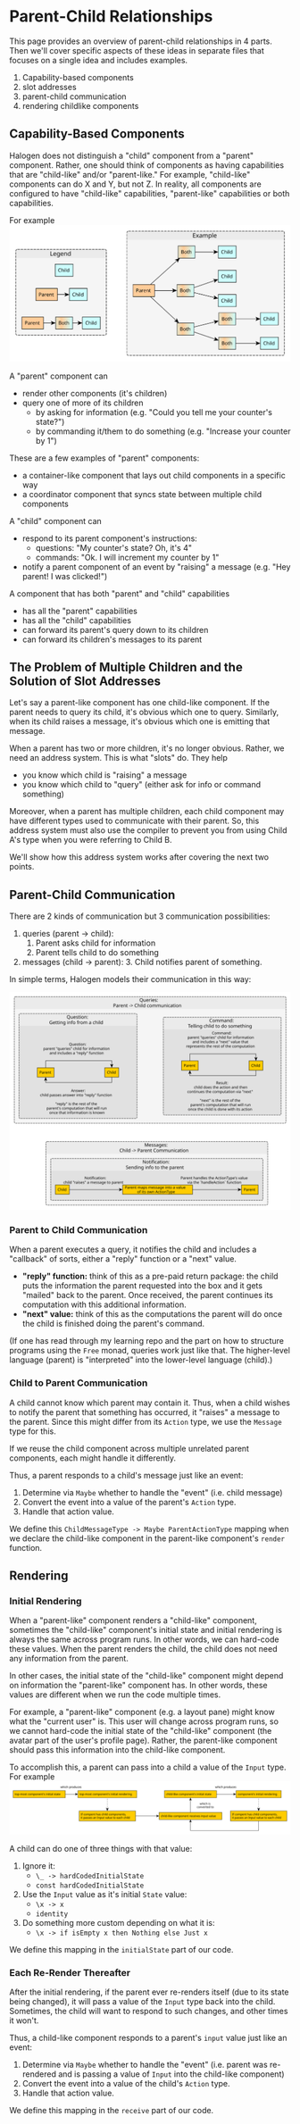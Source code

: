 # Parent-Child Relationships

This page provides an overview of parent-child relationships in 4 parts. Then we'll cover specific aspects of these ideas in separate files that focuses on a single idea and includes examples.
1. Capability-based components
2. slot addresses
3. parent-child communication
4. rendering childlike components

## Capability-Based Components

Halogen does not distinguish a "child" component from a "parent" component. Rather, one should think of components as having capabilities that are "child-like" and/or "parent-like." For example, "child-like" components can do X and Y, but not Z. In reality, all components are configured to have "child-like" capabilities, "parent-like" capabilities or both capabilities.

For example
![Parent-Child-Relationship--Capabilities.svg ](../../assets/visuals/Parent-Child-Relationship--Capabilities.svg)

A "parent" component can
- render other components (it's children)
- query one of more of its children
    - by asking for information (e.g. "Could you tell me your counter's state?")
    - by commanding it/them to do something (e.g. "Increase your counter by 1")

These are a few examples of "parent" components:
- a container-like component that lays out child components in a specific way
- a coordinator component that syncs state between multiple child components

A "child" component can
- respond to its parent component's instructions:
    - questions: "My counter's state? Oh, it's 4"
    - commands: "Ok. I will increment my counter by 1"
- notify a parent component of an event by "raising" a message (e.g. "Hey parent! I was clicked!")

A component that has both "parent" and "child" capabilities
- has all the "parent" capabilities
- has all the "child" capabilities
- can forward its parent's query down to its children
- can forward its children's messages to its parent

## The Problem of Multiple Children and the Solution of Slot Addresses

Let's say a parent-like component has one child-like component. If the parent needs to query its child, it's obvious which one to query. Similarly, when its child raises a message, it's obvious which one is emitting that message.

When a parent has two or more children, it's no longer obvious. Rather, we need an address system. This is what "slots" do. They help
- you know which child is "raising" a message
- you know which child to "query" (either ask for info or command something)

Moreover, when a parent has multiple children, each child component may have different types used to communicate with their parent. So, this address system must also use the compiler to prevent you from using Child A's type when you were referring to Child B.

We'll show how this address system works after covering the next two points.

## Parent-Child Communication

There are 2 kinds of communication but 3 communication possibilities:
1. queries (parent -> child):
    1. Parent asks child for information
    2. Parent tells child to do something
2. messages (child -> parent):
    3. Child notifies parent of something.

In simple terms, Halogen models their communication in this way:

![Parent-Child-Relationship--Communication.svg](../../assets/visuals/Parent-Child-Relationship--Communication.svg)

### Parent to Child Communication

When a parent executes a query, it notifies the child and includes a "callback" of sorts, either a "reply" function or a "next" value.
- **"reply" function:** think of this as a pre-paid return package: the child puts the information the parent requested into the box and it gets "mailed" back to the parent. Once received, the parent continues its computation with this additional information.
- **"next" value:** think of this as the computations the parent will do once the child is finished doing the parent's command.

(If one has read through my learning repo and the part on how to structure programs using the `Free` monad, queries work just like that. The higher-level language (parent) is "interpreted" into the lower-level language (child).)

### Child to Parent Communication

A child cannot know which parent may contain it. Thus, when a child wishes to notify the parent that something has occurred, it "raises" a message to the parent. Since this might differ from its `Action` type, we use the `Message` type for this.

If we reuse the child component across multiple unrelated parent components, each might handle it differently.

Thus, a parent responds to a child's message just like an event:
1. Determine via `Maybe` whether to handle the "event" (i.e. child message)
1. Convert the event into a value of the parent's `Action` type.
2. Handle that action value.

We define this `ChildMessageType -> Maybe ParentActionType` mapping when we declare the child-like component in the parent-like component's `render` function.

## Rendering

### Initial Rendering

When a "parent-like" component renders a "child-like" component, sometimes the "child-like" component's initial state and initial rendering is always the same across program runs. In other words, we can hard-code these values. When the parent renders the child, the child does not need any information from the parent.

In other cases, the initial state of the "child-like" component might depend on information the "parent-like" component has. In other words, these values are different when we run the code multiple times.

For example, a "parent-like" component (e.g. a layout pane) might know what the "current user" is. This user will change across program runs, so we cannot hard-code the initial state of the "child-like" component (the avatar part of the user's profile page). Rather, the parent-like component should pass this information into the child-like component.

To accomplish this, a parent can pass into a child a value of the `Input` type. For example
![Parent-Child-Relationship--Rendering.svg](../../assets/visuals/Parent-Child-Relationship--Rendering.svg)

A child can do one of three things with that value:
1. Ignore it:
    - `\_ -> hardCodedInitialState`
    - `const hardCodedInitialState`
2. Use the `Input` value as it's initial `State` value:
    - `\x -> x`
    - `identity`
3. Do something more custom depending on what it is:
    - `\x -> if isEmpty x then Nothing else Just x`

We define this mapping in the `initialState` part of our code.

### Each Re-Render Thereafter

After the initial rendering, if the parent ever re-renders itself (due to its state being changed), it will pass a value of the `Input` type back into the child. Sometimes, the child will want to respond to such changes, and other times it won't.

Thus, a child-like component responds to a parent's `input` value just like an event:
1. Determine via `Maybe` whether to handle the "event" (i.e. parent was re-rendered and is passing a value of `Input` into the child-like component)
2. Convert the event into a value of the child's `Action` type.
3. Handle that action value.

We define this mapping in the `receive` part of our code.
